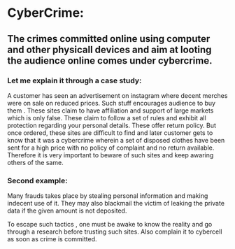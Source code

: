 # CyberCrime:
## The crimes committed online using computer and other physicall devices and aim at looting the audience online comes under cybercrime.
### Let  me explain it through a case study: 
 A customer has seen an advertisement on instagram  where decent merches were on sale on reduced prices. Such stuff encourages audience to buy them . These sites claim to have affiliation 
 and support of large markets which is only false. These claim to follow a set of rules and exhibit all protection regarding your personal details.  These offer return policy. But once ordered, these sites are
 difficult to find and later customer gets to know that it was a cybercrime wherein a set of disposed clothes have been sent for a high price with no policy of complaint and no return available. Therefore it is very 
important to beware of such sites and keep awaring others of the same.

### Second example:
Many frauds takes place by stealing personal information and making indecent use of it. They may also blackmail the victim of leaking the private data if the given amount is not deposited.

To escape such tactics , one must be awake to know the reality and  go through a research before trusting such sites. Also complain it to cybercell as soon as crime is committed.
